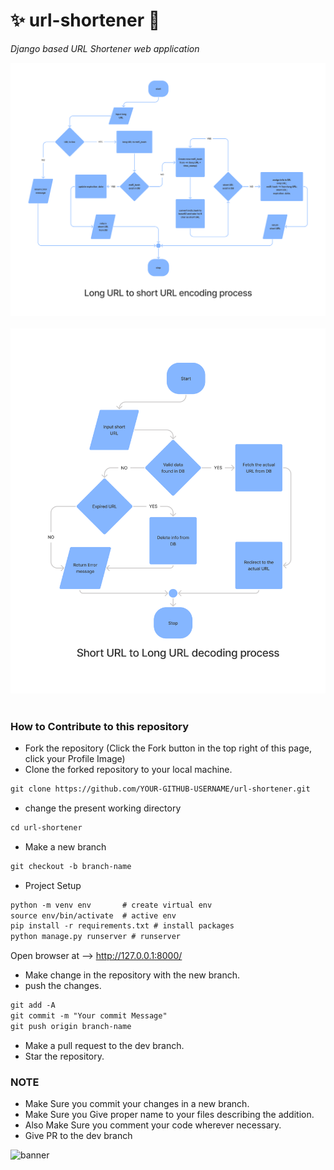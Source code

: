# ✨ url-shortener 💫
_Django based URL Shortener web application_

<div align="center">
  <img src="./encode.png" alt="encode fig">
</div>
<br>
<div align="center">
  <img src="./decode.png" alt="decode fig">
</div>
<br>

### How to Contribute to this repository

* Fork the repository (Click the Fork button in the top right of this page, click your Profile Image)
* Clone the forked repository to your local machine.
```markdown
git clone https://github.com/YOUR-GITHUB-USERNAME/url-shortener.git
```
* change the present working directory
```markdown
cd url-shortener
```
* Make a new branch
```markdown
git checkout -b branch-name
```
* Project Setup
```markdown
python -m venv env       # create virtual env
source env/bin/activate  # active env
pip install -r requirements.txt # install packages
python manage.py runserver # runserver
```
Open browser at --> http://127.0.0.1:8000/
* Make change in the repository with the new branch.
* push the changes.
```markdown
git add -A
git commit -m "Your commit Message"
git push origin branch-name
```
* Make a pull request to the dev branch.
* Star the repository.

### NOTE

* Make Sure you commit your changes in a new branch.
* Make Sure you Give proper name to your files describing the addition.
* Also Make Sure you comment your code wherever necessary.
* Give PR to the dev branch 

![banner](./dev_cycle.png)   
<!--       END OF README           END OF README         END OF README         END OF README          END OF README           END OF README           END OF README      -->

